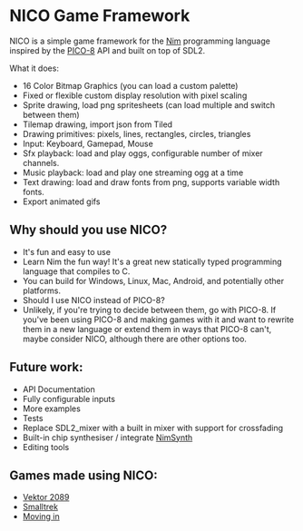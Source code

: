 # NICO Game Framework

NICO is a simple game framework for the [Nim](http://nim-lang.org/) programming language inspired by the [PICO-8](http://www.lexaloffle.com/) API and built on top of SDL2.

What it does:
 * 16 Color Bitmap Graphics (you can load a custom palette)
 * Fixed or flexible custom display resolution with pixel scaling
 * Sprite drawing, load png spritesheets (can load multiple and switch between them)
 * Tilemap drawing, import json from Tiled
 * Drawing primitives: pixels, lines, rectangles, circles, triangles
 * Input: Keyboard, Gamepad, Mouse
 * Sfx playback: load and play oggs, configurable number of mixer channels.
 * Music playback: load and play one streaming ogg at a time
 * Text drawing: load and draw fonts from png, supports variable width fonts.
 * Export animated gifs
 
## Why should you use NICO?
 * It's fun and easy to use
 * Learn Nim the fun way! It's a great new statically typed programming language that compiles to C.
 * You can build for Windows, Linux, Mac, Android, and potentially other platforms.
 * Should I use NICO instead of PICO-8?
  * Unlikely, if you're trying to decide between them, go with PICO-8. If you've been using PICO-8 and making games with it and want to rewrite them in a new language or extend them in ways that PICO-8 can't, maybe consider NICO, although there are other options too.
 
## Future work:
 * API Documentation
 * Fully configurable inputs
 * More examples
 * Tests
 * Replace SDL2_mixer with a built in mixer with support for crossfading
 * Built-in chip synthesiser / integrate [NimSynth](https://github.com/ftsf/nimsynth)
 * Editing tools
 
## Games made using NICO:
 * [Vektor 2089](https://impbox.itch.io/vektor2089)
 * [Smalltrek](https://impbox.itch.io/smalltrek)
 * [Moving in](https://impbox.itch.io/moving-in)

